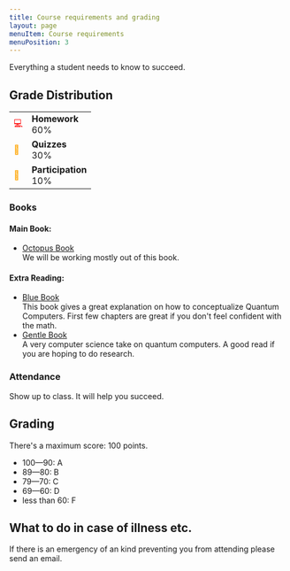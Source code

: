 ```yaml
---
title: Course requirements and grading
layout: page
menuItem: Course requirements
menuPosition: 3
---
```

Everything a student needs to know to succeed.

## Grade Distribution

<table>
	<tbody>	
		<tr>
			<td class="icon" style="color: red">💻</td>
			<td><b>Homework</b><br>60%</td>
		</tr>
		<tr>
			<td class="icon" style="color: orange">🤝</td>
			<td><b>Quizzes</b><br>30%</td>
		</tr>
		<tr>
			<td class="icon" style="color: orange">📑</td>
			<td><b>Participation</b><br>10%</td>
		</tr>
	</tbody>
</table>


### Books

#### Main Book: 
- [Octopus Book](https://www.amazon.com/Programming-Quantum-Computers-Essential-Algorithms/dp/1492039683)   
    We will be working mostly out of this book.

#### Extra Reading:
- [Blue Book](https://www.amazon.com/Quantum-Computing-Computer-Scientists-Yanofsky/dp/0521879965)    
    This book gives a great explanation on how to conceptualize Quantum Computers. First few chapters are great if you don't feel confident with the math.
- [Gentle Book](http://mmrc.amss.cas.cn/tlb/201702/W020170224608150244118.pdf)    
    A very computer science take on quantum computers. A good read if you are hoping to do research.



### Attendance

Show up to class. It will help you succeed.


## Grading

There's a maximum score: 100 points.

- 100—90: A
- 89—80: B
- 79—70: C
- 69—60: D
- less than 60: F


## What to do in case of illness etc.

If there is an emergency of an kind preventing you from attending please send an email.
